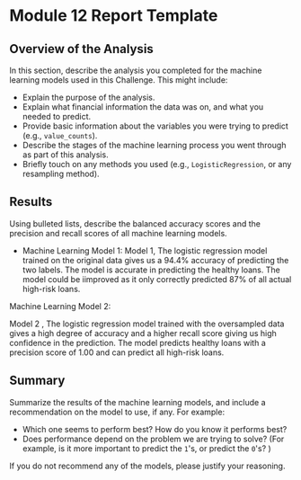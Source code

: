 # Module 12 Report Template

## Overview of the Analysis

In this section, describe the analysis you completed for the machine learning models used in this Challenge. This might include:

* Explain the purpose of the analysis.
* Explain what financial information the data was on, and what you needed to predict.
* Provide basic information about the variables you were trying to predict (e.g., `value_counts`).
* Describe the stages of the machine learning process you went through as part of this analysis.
* Briefly touch on any methods you used (e.g., `LogisticRegression`, or any resampling method).

## Results

Using bulleted lists, describe the balanced accuracy scores and the precision and recall scores of all machine learning models.

* Machine Learning Model 1:
Model 1, The logistic regression model trained on the original data gives us a 94.4% accuracy of predicting the two labels. The model is accurate in predicting the healthy loans. The model could be iimproved as it only correctly predicted 87% of all actual high-risk loans.

Machine Learning Model 2:

Model 2 , The logistic regression model trained with the oversampled data gives a high degree of accuracy and a higher recall score giving us high confidence in the prediction. The model predicts healthy loans with a precision score of 1.00 and can predict all high-risk loans. 

## Summary

Summarize the results of the machine learning models, and include a recommendation on the model to use, if any. For example:
* Which one seems to perform best? How do you know it performs best?
* Does performance depend on the problem we are trying to solve? (For example, is it more important to predict the `1`'s, or predict the `0`'s? )

If you do not recommend any of the models, please justify your reasoning.
